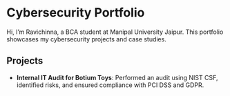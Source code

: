 # Cybersecurity Portfolio
Hi, I’m Ravichinna, a BCA student at Manipal University Jaipur. This portfolio showcases my cybersecurity projects and case studies.

## Projects
- **Internal IT Audit for Botium Toys**: Performed an audit using NIST CSF, identified risks, and ensured compliance with PCI DSS and GDPR.
